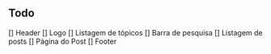 ## Todo

[] Header
    [] Logo
    [] Listagem de tópicos
    [] Barra de pesquisa
[] Listagem de posts
[] Página do Post
[] Footer
